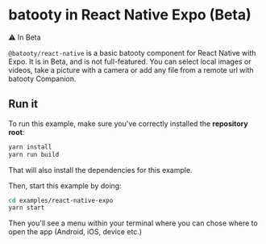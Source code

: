 # batooty in React Native Expo (Beta)

⚠️ In Beta

`@batooty/react-native` is a basic batooty component for React Native with Expo. It is in Beta, and is not full-featured. You can select local images or videos, take a picture with a camera or add any file from a remote url with batooty Companion.

## Run it

To run this example, make sure you've correctly installed the **repository root**:

```bash
yarn install
yarn run build
```

That will also install the dependencies for this example.

Then, start this example by doing:

```bash
cd examples/react-native-expo
yarn start
```

Then you'll see a menu within your terminal where you can chose where to open the app (Android, iOS, device etc.)
